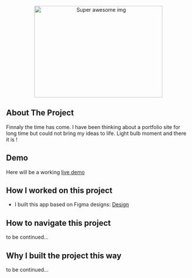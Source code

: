 <p align="center">
<img src="#" alt="Super awesome img" width="350" height="250"/>
</p>

## About The Project
Finnaly the time has come. I have been thinking about a portfolio site for long time but could not bring my ideas to life. Light bulb moment and there it is !

## Demo
Here will be a working [live demo ](#)

## How I worked on this project
- I built this app based on Figma designs:
  [Design](https://www.figma.com/file/Qndce9wgdOtMLjZZdTTKuQ/Untitled?node-id=0%3A1)
  
## How to navigate this project
to be continued...

## Why I built the project this way
to be continued...
